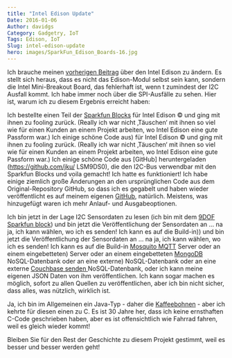 ```yaml
---
title: "Intel Edison Update"
Date: 2016-01-06
Author: davidgs
Category: Gadgetry, IoT
Tags: Edison, IoT
Slug: intel-edison-update
hero: images/SparkFun_Edison_Boards-16.jpg
---
```


Ich brauche meinen [vorherigen Beitrag](/posts/category/iot/iot-hardwareintel-edison-big-hat-no-cattle/) über den Intel Edison zu ändern. Es stellt sich heraus, dass es nicht das Edison-Modul selbst sein kann, sondern die Intel Mini-Breakout Board, das fehlerhaft ist, wenn t zumindest der I2C Ausfall kommt. Ich habe immer noch über die SPI-Ausfälle zu sehen. Hier ist, warum ich zu diesem Ergebnis erreicht haben:

Ich bestellte einen Teil der [Sparkfun Blocks](https://www.sparkfun.com/products/13034) für Intel Edison © und ging mit ihnen zu fooling zurück. (Really ich war nicht ‚Täuschen‘ mit ihnen so viel wie für einen Kunden an einem Projekt arbeiten, wo Intel Edison eine gute Passform war.) Ich einige schöne Code aus) für Intel Edison © und ging mit ihnen zu fooling zurück. (Really ich war nicht ‚Täuschen‘ mit ihnen so viel wie für einen Kunden an einem Projekt arbeiten, wo Intel Edison eine gute Passform war.) Ich einige schöne Code aus [GitHub] heruntergeladen (https://github.com/jku/ LSM9DS0), die den I2C-Bus verwendbar mit den Sparkfun Blocks und voila gemacht! Ich hatte es funktioniert! Ich habe einige ziemlich große Änderungen an den ursprünglichen Code aus dem Original-Repository GitHub, so dass ich es gegabelt und haben wieder veröffentlicht es auf meinem eigenen [GitHub](https://github.com/jku/LSM9DS0), natürlich. Meistens, was hinzugefügt waren ich mehr Anlauf- und Ausgabeoptionen.

Ich bin jetzt in der Lage I2C Sensordaten zu lesen (ich bin mit dem [9DOF Sparkfun block](https://www.sparkfun.com/products/13033)) und bin jetzt die Veröffentlichung der Sensordaten an ... na ja, ich kann wählen, wo ich es senden! Ich kann es auf die Build-in)) und bin jetzt die Veröffentlichung der Sensordaten an ... na ja, ich kann wählen, wo ich es senden! Ich kann es auf die Build-in [Mosquito MQTT](http://mosquitto.org) Server oder an einem eingebetteten) Server oder an einem eingebetteten [MongoDB](https://www.mongodb.org) NoSQL-Datenbank oder an eine externe) NoSQL-Datenbank oder an eine externe [Couchbase senden ](http://www.couchbase.com) NoSQL-Datenbank, oder ich kann meine eigenen JSON Daten von ihm veröffentlichen. Ich kann sogar machen es möglich, sofort zu allen Quellen zu veröffentlichen, aber ich bin nicht sicher, dass alles, was nützlich, wirklich ist.

Ja, ich bin im Allgemeinen ein Java-Typ - daher die [Kaffeebohnen](/posts/beans/beans) - aber ich kehrte für diesen einen zu C. Es ist 30 Jahre her, dass ich keine ernsthaften C-Code geschrieben haben, aber es ist offensichtlich wie Fahrrad fahren, weil es gleich wieder kommt!

Bleiben Sie für den Rest der Geschichte zu diesem Projekt gestimmt, weil es besser und besser werden geht!
